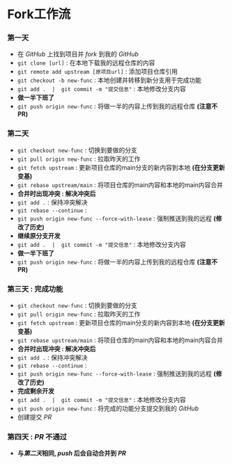 # Fork工作流
### 第一天
- 在 $GitHub$ 上找到项目并 $fork$ 到我的 $GitHub$
- `git clone [url]` : 在本地下载我的远程仓库的内容
- `git remote add upstream [原项目url]` : 添加项目仓库引用
- `git checkout -b new-func` : 本地创建并转移到新分支用于完成功能
- `git add .  |  git commit -m "提交信息"` : 本地修改分支内容
- **做一半下班了**
- `git push origin new-func` : 将做一半的内容上传到我的远程仓库 **(注意不PR)**

### 第二天
- `git checkout new-func` : 切换到要做的分支
- `git pull origin new-func` : 拉取昨天的工作
- `git fetch upstream` : 更新项目仓库的main分支的新内容到本地 **(在分支更新变基)**
- `git rebase upstream/main` : 将项目仓库的main内容和本地的main内容合并
- **合并时出现冲突 : 解决冲突后**
- `git add .` : 保持冲突解决
- `git rebase --continue` : 
- `git push origin new-func --force-with-lease` : 强制推送到我的远程 **(修改了历史)**
- **继续原分支开发**
- `git add .  |  git commit -m "提交信息"` : 本地修改分支内容
- **做一半下班了**
- `git push origin new-func` : 将做一半的内容上传到我的远程仓库 **(注意不PR)**

### 第三天 : 完成功能
- `git checkout new-func` : 切换到要做的分支
- `git pull origin new-func` : 拉取昨天的工作
- `git fetch upstream` : 更新项目仓库的main分支的新内容到本地 **(在分支更新变基)**
- `git rebase upstream/main` : 将项目仓库的main内容和本地的main内容合并
- **合并时出现冲突 : 解决冲突后**
- `git add .` : 保持冲突解决
- `git rebase --continue` : 
- `git push origin new-func --force-with-lease` : 强制推送到我的远程 **(修改了历史)**
- **完成剩余开发**
- `git add .  |  git commit -m "提交信息"` : 本地修改分支内容
- `git push origin new-func` : 将完成的功能分支提交到我的 $GitHub$
- 创建提交 $PR$

### 第四天 : $PR$ 不通过
- **与*第二天*相同, $push$ 后会自动合并到 $PR$**
